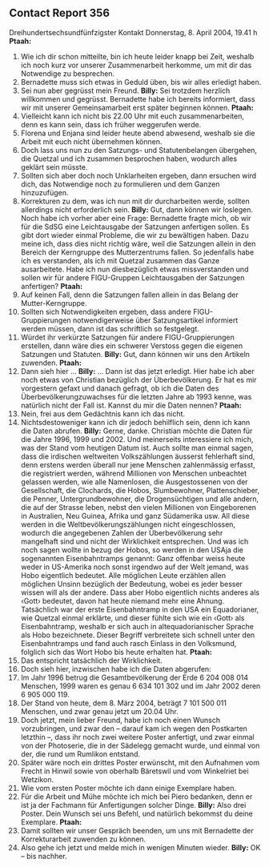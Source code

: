 ## Contact Report 356
Dreihundertsechsundfünfzigster Kontakt
Donnerstag, 8. April 2004, 19.41 h
**Ptaah:**
1. Wie ich dir schon mitteilte, bin ich heute leider knapp bei Zeit, weshalb ich noch kurz vor unserer Zusammenarbeit herkomme, um mit dir das Notwendige zu besprechen.
2. Bernadette muss sich etwas in Geduld üben, bis wir alles erledigt haben.
3. Sei nun aber gegrüsst mein Freund.
**Billy:**
Sei trotzdem herzlich willkommen und gegrüsst. Bernadette habe ich bereits informiert, dass wir mit unserer Gemeinsamarbeit erst später beginnen können.
**Ptaah:**
4. Vielleicht kann ich nicht bis 22.00 Uhr mit euch zusammenarbeiten, denn es kann sein, dass ich früher weggerufen werde.
5. Florena und Enjana sind leider heute abend abwesend, weshalb sie die Arbeit mit euch nicht übernehmen können.
6. Doch lass uns nun zu den Satzungs- und Statutenbelangen übergehen, die Quetzal und ich zusammen besprochen haben, wodurch alles geklärt sein müsste.
7. Sollten sich aber doch noch Unklarheiten ergeben, dann ersuchen wird dich, das Notwendige noch zu formulieren und dem Ganzen hinzuzufügen.
8. Korrekturen zu dem, was ich nun mit dir durcharbeiten werde, sollten allerdings nicht erforderlich sein.
**Billy:**
Gut, dann können wir loslegen. Noch habe ich vorher aber eine Frage: Bernadette fragte mich, ob wir für die SdSG eine Leichtausgabe der Satzungen anfertigen sollen. Es gibt dort wieder einmal Probleme, die wir zu bewältigen haben. Dazu meine ich, dass dies nicht richtig wäre, weil die Satzungen allein in den Bereich der Kerngruppe des Mutterzentrums fallen. So jedenfalls habe ich es verstanden, als ich mit Quetzal zusammen das Ganze ausarbeitete. Habe ich nun diesbezüglich etwas missverstanden und sollen wir für andere FIGU-Gruppen Leichtausgaben der Satzungen anfertigen?
**Ptaah:**
9. Auf keinen Fall, denn die Satzungen fallen allein in das Belang der Mutter-Kerngruppe.
10. Sollten sich Notwendigkeiten ergeben, dass andere FIGU-Gruppierungen notwendigerweise über Satzungsartikel informiert werden müssen, dann ist das schriftlich so festgelegt.
11. Würdet ihr verkürzte Satzungen für andere FIGU-Gruppierungen erstellen, dann wäre dies ein schwerer Verstoss gegen die eigenen Satzungen und Statuten.
**Billy:**
Gut, dann können wir uns den Artikeln zuwenden.
**Ptaah:**
12. Dann sieh hier …
**Billy:**
… Dann ist das jetzt erledigt. Hier habe ich aber noch etwas von Christian bezüglich der Überbevölkerung. Er hat es mir vorgestern gefaxt und danach gefragt, ob ich die Daten des Überbevölkerungzuwachses für die letzten Jahre ab 1993 kenne, was natürlich nicht der Fall ist. Kannst du mir die Daten nennen?
**Ptaah:**
13. Nein, frei aus dem Gedächtnis kann ich das nicht.
14. Nichtsdestoweniger kann ich dir jedoch behilflich sein, denn ich kann die Daten abrufen.
**Billy:**
Gerne, danke. Christian möchte die Daten für die Jahre 1996, 1999 und 2002. Und meinerseits interessiere ich mich, was der Stand vom heutigen Datum ist. Auch sollte man einmal sagen, dass die irdischen weltweiten Volkszählungen äusserst fehlerhaft sind, denn erstens werden überall nur jene Menschen zahlenmässig erfasst, die registriert werden, während Millionen von Menschen unbeachtet gelassen werden, wie alle Namenlosen, die Ausgestossenen von der Gesellschaft, die Clochards, die Hobos, Slumbewohner, Plattenschieber, die Penner, Untergrundbewohner, die Drogensüchtigen und alle andern, die auf der Strasse leben, nebst den vielen Millionen von Eingeborenen in Australien, Neu Guinea, Afrika und ganz Südamerika usw. All diese werden in die Weltbevölkerungszählungen nicht eingeschlossen, wodurch die angegebenen Zahlen der Überbevölkerung sehr mangelhaft sind und nicht der Wirklichkeit entsprechen. Und was ich noch sagen wollte in bezug der Hobos, so werden in den USAja die sogenannten Eisenbahntramps genannt: Ganz offenbar weiss heute weder in US-Amerika noch sonst irgendwo auf der Welt jemand, was Hobo eigentlich bedeutet. Alle möglichen Leute erzählen allen möglichen Unsinn bezüglich der Bedeutung, wobei es jeder besser wissen will als der andere. Dass aber Hobo eigentlich nichts anderes als ‹Gott› bedeutet, davon hat heute niemand mehr eine Ahnung. Tatsächlich war der erste Eisenbahntramp in den USA ein Equadorianer, wie Quetzal einmal erklärte, und dieser fühlte sich wie ein ‹Gott› als Eisenbahntramp, weshalb er sich auch in altequadorianischer Sprache als Hobo bezeichnete. Dieser Begriff verbreitete sich schnell unter den Eisenbahntramps und fand auch rasch Einlass in den Volksmund, folglich sich das Wort Hobo bis heute erhalten hat.
**Ptaah:**
15. Das entspricht tatsächlich der Wirklichkeit.
16. Doch sieh hier, inzwischen habe ich die Daten abgerufen:
17. Im Jahr 1996 betrug die Gesamtbevölkerung der Erde 6 204 008 014 Menschen, 1999 waren es genau 6 634 101 302 und im Jahr 2002 deren 6 905 000 119.
18. Der Stand von heute, dem 8. März 2004, beträgt 7 101 500 011 Menschen, und zwar genau jetzt um 20.04 Uhr.
19. Doch jetzt, mein lieber Freund, habe ich noch einen Wunsch vorzubringen, und zwar den – darauf kam ich wegen den Postkarten letzthin –, dass ihr noch zwei weitere Poster anfertigt, und zwar einmal von der Photoserie, die in der Sädelegg gemacht wurde, und einmal von der, die rund um Rumlikon entstand.
20. Später wäre noch ein drittes Poster erwünscht, mit den Aufnahmen vom Frecht in Hinwil sowie von oberhalb Bäretswil und vom Winkelriet bei Wetzikon.
21. Wie vom ersten Poster möchte ich dann einige Exemplare haben.
22. Für die Arbeit und Mühe möchte ich mich bei Piero bedanken, denn er ist ja der Fachmann für Anfertigungen solcher Dinge.
**Billy:**
Also drei Poster. Dein Wunsch sei uns Befehl, und natürlich bekommst du deine Exemplare.
**Ptaah:**
23. Damit sollten wir unser Gespräch beenden, um uns mit Bernadette der Korrekturarbeit zuwenden zu können.
24. Also gehe ich jetzt und melde mich in wenigen Minuten wieder.
**Billy:**
OK – bis nachher.